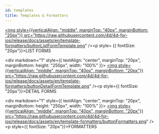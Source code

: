 ```yaml
---
id: templates
title: Templates & Formatters
---
```



<div markdown="1" style= {{ textAlign: "center", marginTop: "20px", marginBottom: height: "250px", width: "100%" }}>

<a className="button button--outline button--secondary" href="custom-listform-templates"><img style={{verticalAlign: "middle", marginTop: "40px", marginBottom: "20px"}} src="https://raw.githubusercontent.com/4d/4d-for-ios/release/docs/assets/en/template-formatters/buttonListFormTemplate.png" /><p style= {{ fontSize: "20px"}}>LIST FORMS</a></p> </div> <div markdown="1" style={{ textAlign: "center", marginTop: "20px", marginBottom: height: "250px", width: "100%" }}>
<a className="button button--outline button--secondary" href="custom-detailform-templates"><img style={{verticalAlign: "middle", marginTop: "40px", marginBottom: "20px"}} src="https://raw.githubusercontent.com/4d/4d-for-ios/release/docs/assets/en/template-formatters/buttonDetailFormTemplate.png" /><p style={{ fontSize: "20px"}}>DETAIL FORMS</a></p> </div> <div markdown="1" style={{ textAlign: "center", marginTop: "20px", marginBottom: height: "250px", width: "100%" }}>
<a className="button button--outline button--secondary" href="custom-data-formatters"><img style={{verticalAlign: "middle", marginTop: "40px", marginBottom: "20px"}} src="https://raw.githubusercontent.com/4d/4d-for-ios/release/docs/assets/en/template-formatters/buttonFormatters.png" /><p style={{ fontSize: "20px"}}>FORMATTERS</a></p> </div>
